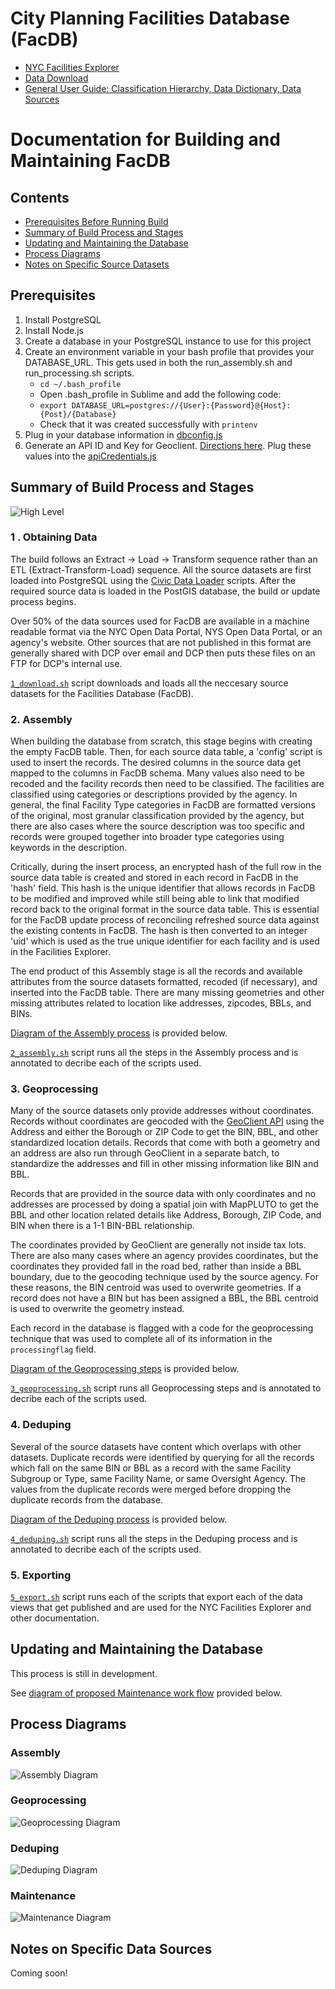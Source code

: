 # City Planning Facilities Database (FacDB)

  * [NYC Facilities Explorer](http://capitalplanning.nyc.gov/facilities)
  * [Data Download](https://www1.nyc.gov/site/planning/data-maps/open-data/dwn-selfac.page)
  * [General User Guide: Classification Hierarchy, Data Dictionary, Data Sources](http://docs.capitalplanning.nyc/facdb/)

# Documentation for Building and Maintaining FacDB

## Contents
- [Prerequisites Before Running Build](https://github.com/NYCPlanning/facilities-db#prerequisites)
- [Summary of Build Process and Stages](https://github.com/NYCPlanning/facilities-db#summary-of-build-process-and-stages)
- [Updating and Maintaining the Database](https://github.com/NYCPlanning/facilities-db#updating-and-maintaining-the-database)
- [Process Diagrams](https://github.com/NYCPlanning/facilities-db#process-diagrams)
- [Notes on Specific Source Datasets](https://github.com/NYCPlanning/facilities-db#notes-on-specific-data-sources)


## Prerequisites

1. Install PostgreSQL
2. Install Node.js
3. Create a database in your PostgreSQL instance to use for this project
4. Create an environment variable in your bash profile that provides your DATABASE_URL. This gets used in both the run_assembly.sh and run_processing.sh scripts.
    * `cd ~/.bash_profile`
    * Open .bash_profile in Sublime and add the following code:
    * `export DATABASE_URL=postgres://{User}:{Password}@{Host}:{Post}/{Database}`
    * Check that it was created successfully with `printenv`
5. Plug in your database information in [dbconfig.js](https://github.com/NYCPlanning/facilities-db/blob/master/3_geoprocessing/geoclient/dbconfig.js)
5. Generate an API ID and Key for Geoclient. [Directions here](https://developer.cityofnewyork.us/api/geoclient-api). Plug these values into the [apiCredentials.js](https://github.com/NYCPlanning/facilities-db/blob/master/3_geoprocessing/geoclient/apiCredentials.js)


## Summary of Build Process and Stages

![High Level](./diagrams/FacDB_HighLevel.png)

### 1 . Obtaining Data

The build follows an Extract -> Load -> Transform sequence rather than an ETL (Extract-Transform-Load) sequence. All the source datasets are first loaded into PostgreSQL using the [Civic Data Loader](https://github.com/NYCPlanning/civic-data-loader) scripts. After the required source data is loaded in the PostGIS database, the build or update process begins.

Over 50% of the data sources used for FacDB are available in a machine readable format via the NYC Open Data Portal, NYS Open Data Portal, or an agency's website. Other sources that are not published in this format are generally shared with DCP over email and DCP then puts these files on an FTP for DCP's internal use.

[`1_download.sh`](https://github.com/NYCPlanning/facilities-db/blob/master/run_download.sh) script downloads and loads all the neccesary source datasets for the Facilities Database (FacDB).

### 2. Assembly

When building the database from scratch, this stage begins with creating the empty FacDB table. Then, for each source data table, a 'config' script is used to insert the records. The desired columns in the source data get mapped to the columns in FacDB schema. Many values also need to be recoded and the facility records then need to be classified. The facilities are classified using categories or descriptions provided by the agency. In general, the final Facility Type categories in FacDB are formatted versions of the original, most granular classification provided by the agency, but there are also cases where the source description was too specific and records were grouped together into broader type categories using keywords in the description.

Critically, during the insert process, an encrypted hash of the full row in the source data table is created and stored in each record in FacDB in the 'hash' field. This hash is the unique identifier that allows records in FacDB to be modified and improved while still being able to link that modified record back to the original format in the source data table. This is essential for the FacDB update process of reconciling refreshed source data against the existing contents in FacDB. The hash is then converted to an integer 'uid' which is used as the true unique identifier for each facility and is used in the Facilities Explorer.

The end product of this Assembly stage is all the records and available attributes from the source datasets formatted, recoded (if necessary), and inserted into the FacDB table. There are many missing geometries and other missing attributes related to location like addresses, zipcodes, BBLs, and BINs.

[Diagram of the Assembly process](https://github.com/NYCPlanning/facilities-db#assembly) is provided below.

[`2_assembly.sh`](https://github.com/NYCPlanning/facilities-db/blob/master/run_download.sh) script runs all the steps in the Assembly process and is annotated to decribe each of the scripts used.

### 3. Geoprocessing

Many of the source datasets only provide addresses without coordinates. Records without coordinates are geocoded with the [GeoClient API](https://developer.cityofnewyork.us/api/geoclient-api) using the Address and either the Borough or ZIP Code to get the BIN, BBL, and other standardized location details. Records that come with both a geometry and an address are also run through GeoClient in a separate batch, to standardize the addresses and fill in other missing information like BIN and BBL. 

Records that are provided in the source data with only coordinates and no addresses are processed by doing a spatial join with MapPLUTO to get the BBL and other location related details like Address, Borough, ZIP Code, and BIN when there is a 1-1 BIN-BBL relationship. 

The coordinates provided by GeoClient are generally not inside tax lots. There are also many cases where an agency provides coordinates, but the coordinates they provided fall in the road bed, rather than inside a BBL boundary, due to the geocoding technique used by the source agency. For these reasons, the BIN centroid was used to overwrite geometries. If a record does not have a BIN but has been assigned a BBL, the BBL centroid is used to overwrite the geometry instead. 

Each record in the database is flagged with a code for the geoprocessing technique that was used to complete all of its information in the `processingflag` field.

[Diagram of the Geoprocessing steps](https://github.com/NYCPlanning/facilities-db#geoprocessing) is provided below.

[`3_geoprocessing.sh`](https://github.com/NYCPlanning/facilities-db/blob/master/run_geoprocessing.sh) script runs all Geoprocessing steps and is annotated to decribe each of the scripts used.

### 4. Deduping

Several of the source datasets have content which overlaps with other datasets. Duplicate records were identified by querying for all the records which fall on the same BIN or BBL as a record with the same Facility Subgroup or Type, same Facility Name, or same Oversight Agency. The values from the duplicate records were merged before dropping the duplicate records from the database. 

[Diagram of the Deduping process](https://github.com/NYCPlanning/facilities-db#deduping) is provided below.

[`4_deduping.sh`](https://github.com/NYCPlanning/facilities-db/blob/master/run_deduping.sh)  script runs all the steps in the Deduping process and is annotated to decribe each of the scripts used.

### 5. Exporting

[`5_export.sh`](https://github.com/NYCPlanning/facilities-db/blob/master/run_export.sh) script runs each of the scripts that export each of the data views that get published and are used for the NYC Facilities Explorer and other documentation.


## Updating and Maintaining the Database

This process is still in development.

See [diagram of proposed Maintenance work flow](https://github.com/NYCPlanning/facilities-db#maintenance) provided below.



## Process Diagrams

### Assembly
![Assembly Diagram](./diagrams/FacDB_Assembly.png)

### Geoprocessing
![Geoprocessing Diagram](./diagrams/FacDB_Geoprocessing.png)

### Deduping
![Deduping Diagram](./diagrams/FacDB_Deduping.png)

### Maintenance
![Maintenance Diagram](./diagrams/FacDB_Maintenance.png)


## Notes on Specific Data Sources

Coming soon!
